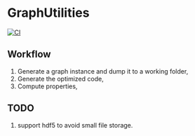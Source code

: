 # GraphUtilities

[![CI](https://github.com/RydbergBoston/GraphUtilities.jl/actions/workflows/ci.yml/badge.svg)](https://github.com/RydbergBoston/GraphUtilities.jl/actions/workflows/ci.yml)


## Workflow
1. Generate a graph instance and dump it to a working folder,
2. Generate the optimized code,
3. Compute properties,

## TODO
1. support hdf5 to avoid small file storage.